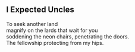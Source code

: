 I Expected Uncles
-----------------
To seek another land  
magnify on the lards that wait for you  
soddening the neon chairs, penetrating the doors.  
The fellowship protecting from my hips.  

